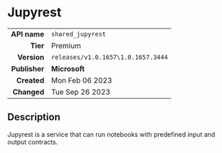# Jupyrest
| | |
|-:|-|
|**API name**|`shared_jupyrest`|
|**Tier**|Premium|
|**Version**|`releases/v1.0.1657\1.0.1657.3444`|
|**Publisher**|**Microsoft**|
|**Created**|Mon Feb 06 2023|
|**Changed**|Tue Sep 26 2023|

## Description
Jupyrest is a service that can run notebooks with predefined input and output contracts.
